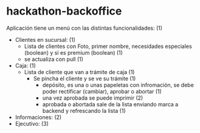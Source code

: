 # hackathon-backoffice

Aplicación tiene un menú con las distintas funcionalidades: (1)
- Clientes en sucursal: (1)
	- Lista de clientes con Foto, primer nombre, necesidades especiales (boolean) y si es premium (boolean) (1)
	- se actualiza con pull (1)
- Caja: (1)
	- Lista de cliente que van a trámite de caja (1)
		- Se pincha el cliente y se ve su trámite (1)
			- depósito, es una o unas papeletas con infromación, se debe poder rectificar (cambiar), aprobar o abortar (1)
			- una vez aprobada se puede imprimir (2)
			- aprobada o abortada sale de la lista enviando marca a backend y refrescando la lista (1)
- Informaciones: (2)
- Ejecutivo: (3)